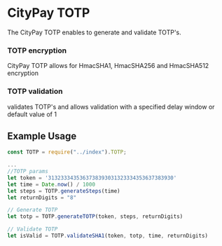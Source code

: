 CityPay TOTP
============

The CityPay TOTP enables to generate and validate TOTP's.

### TOTP encryption
CityPay TOTP allows for HmacSHA1, HmacSHA256 and HmacSHA512 encryption

### TOTP validation
validates TOTP's and allows validation with a specified delay window or default value of 1

## Example Usage

```javascript
const TOTP = require("../index").TOTP;

...
//TOTP params
let token = '3132333435363738393031323334353637383930'
let time = Date.now() / 1000
let steps = TOTP.generateSteps(time)
let returnDigits = "8"

// Generate TOTP
let totp = TOTP.generateTOTP(token, steps, returnDigits)

// Validate TOTP
let isValid = TOTP.validateSHA1(token, totp, time, returnDigits)

```
